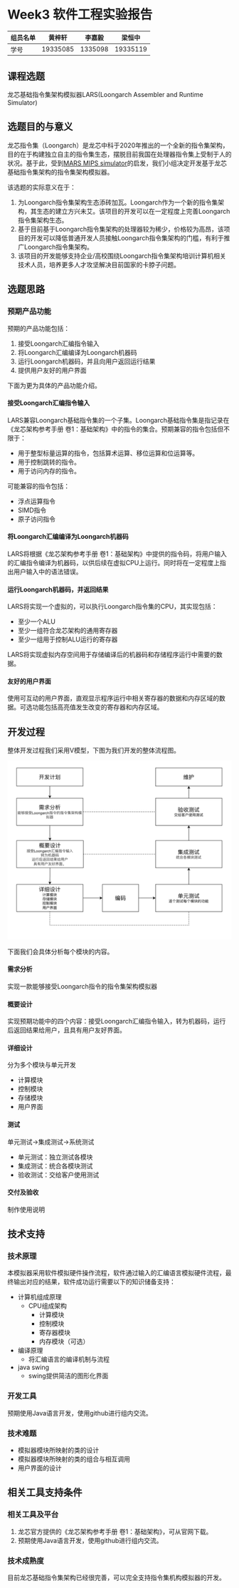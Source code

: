 # Week3 软件工程实验报告

|组员名单| 黄梓轩 | 李嘉毅 | 梁恒中 |
|---|---|---|---|
|学号|19335085|1335098|19335119|

## 课程选题
龙芯基础指令集架构模拟器LARS(Loongarch Assembler and Runtime Simulator)
## 选题目的与意义
龙芯指令集（Loongarch）是龙芯中科于2020年推出的一个全新的指令集架构，目的在于构建独立自主的指令集生态，摆脱目前我国在处理器指令集上受制于人的状况。基于此，受到[MARS MIPS simulator](https://courses.missouristate.edu/KenVollmar/MARS/)的启发，我们小组决定开发基于龙芯基础指令集架构的指令集架构模拟器。

该选题的实际意义在于：
1. 为Loongarch指令集架构生态添砖加瓦。Loongarch作为一个新的指令集架构，其生态的建立方兴未艾。该项目的开发可以在一定程度上完善Loongarch指令集架构生态。
2. 基于目前基于Loongarch指令集架构的处理器较为稀少，价格较为高昂，该项目的开发可以降低普通开发人员接触Loongarch指令集架构的门槛，有利于推广Loongarch指令集架构。
3. 该项目的开发能够支持企业/高校围绕Loongarch指令集架构培训计算机相关技术人员，培养更多人才攻坚解决目前国家的卡脖子问题。

## 选题思路

### 预期产品功能

预期的产品功能包括：
1. 接受Loongarch汇编指令输入
2. 将Loongarch汇编编译为Loongarch机器码
3. 运行Loongarch机器码，并且向用户返回运行结果
4. 提供用户友好的用户界面

下面为更为具体的产品功能介绍。
#### 接受Loongarch汇编指令输入

LARS兼容Loongarch基础指令集的一个子集。Loongarch基础指令集是指记录在《龙芯架构参考手册 卷1：基础架构》中的指令的集合。预期兼容的指令包括但不限于：
* 用于整型标量运算的指令，包括算术运算、移位运算和位运算等。
* 用于控制跳转的指令。
* 用于访问内存的指令。

可能兼容的指令包括：

* 浮点运算指令
* SIMD指令
* 原子访问指令

#### 将Loongarch汇编编译为Loongarch机器码

LARS将根据《龙芯架构参考手册 卷1：基础架构》中提供的指令码，将用户输入的汇编指令编译为机器码，以供后续在虚拟CPU上运行。同时将在一定程度上指出用户输入中的语法错误。

#### 运行Loongarch机器码，并返回结果

LARS将实现一个虚拟的，可以执行Loongarch指令集的CPU，其实现包括：

* 至少一个ALU
* 至少一组符合龙芯架构的通用寄存器
* 至少一组用于控制ALU运行的寄存器

LARS将实现虚拟内存空间用于存储编译后的机器码和存储程序运行中需要的数据。

#### 友好的用户界面

使用可互动的用户界面，直观显示程序运行中相关寄存器的数据和内存区域的数据。可选功能包括高亮值发生改变的寄存器和内存区域。

## 开发过程

整体开发过程我们采用V模型，下图为我们开发的整体流程图。

![image-20220304170246856](workflow.png)

下面我们会具体分析每个模块的内容。

#### 需求分析

实现一款能够接受Loongarch指令的指令集架构模拟器

#### 概要设计

实现预期功能中的四个内容：接受Loongarch汇编指令输入，转为机器码，运行后返回结果给用户，且具有用户友好界面。

#### 详细设计

分为多个模块与单元开发

* 计算模块
* 控制模块
* 存储模块
* 用户界面

#### 测试

单元测试->集成测试->系统测试

* 单元测试：独立测试各模块
* 集成测试：统合各模块测试
* 验收测试：交给客户使用测试

#### 交付及验收

制作使用说明

## 技术支持

### 技术原理

本模拟器采用软件模拟硬件操作流程，软件通过输入的汇编语言模拟硬件流程，最终输出对应的结果，软件成功运行需要以下的知识储备支持：

- 计算机组成原理
  - CPU组成架构
    - 计算模块
    - 控制模块
    - 寄存器模块
    - 内存模块（可选）
- 编译原理
  - 将汇编语言的编译机制与流程
- java swing
  - swing提供简洁的图形化界面

### 开发工具

预期使用Java语言开发，使用github进行组内交流。

### 技术难题

- 模拟器模块所映射的类的设计
- 模拟器模块所映射的类的组合与相互调用
- 用户界面的设计

## 相关工具支持条件

### 相关工具及平台

1. 龙芯官方提供的《龙芯架构参考手册 卷1：基础架构》，可从官网下载。
2. 预期使用Java语言开发，使用github进行组内交流。

### 技术成熟度

目前龙芯基础指令集架构已经很完善，可以完全支持指令集机构模拟器的开发。